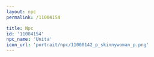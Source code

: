 ```yaml
---
layout: npc
permalink: /11004154

title: Npc
id: '11004154'
npc_name: 'Unita'
icon_url: 'portrait/npc/11000142_p_skinnywoman_p.png'
---
```

